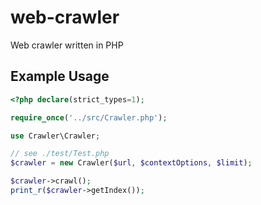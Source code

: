 # web-crawler

Web crawler written in PHP

## Example Usage

```php
<?php declare(strict_types=1);

require_once('../src/Crawler.php');

use Crawler\Crawler;

// see ./test/Test.php
$crawler = new Crawler($url, $contextOptions, $limit);

$crawler->crawl();
print_r($crawler->getIndex());
```

